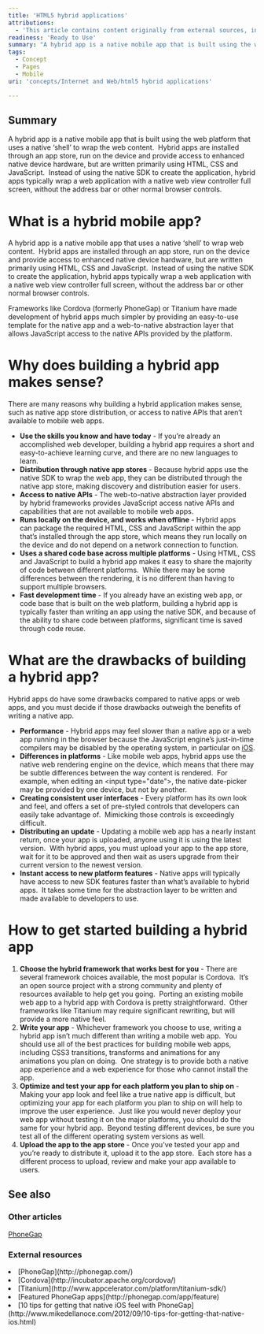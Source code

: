 ```yaml
---
title: 'HTML5 hybrid applications'
attributions:
  - 'This article contains content originally from external sources, including ones licensed under the CC-BY-SA license. [![cc-by-sa-small-wpd.png](/assets/public/c/c8/cc-by-sa-small-wpd.png)](http://creativecommons.org/licenses/by-sa/3.0/us/)'
readiness: 'Ready to Use'
summary: "A hybrid app is a native mobile app that is built using the web platform that uses a native ‘shell’ to wrap the web content.\_ Hybrid apps are installed through an app store, run on the device and provide access to enhanced native device hardware, but are written primarily using HTML, CSS and JavaScript. \_Instead of using the native SDK to create the application, hybrid apps typically wrap a web application with a native web view controller full screen, without the address bar or other normal browser controls."
tags:
  - Concept
  - Pages
  - Mobile
uri: 'concepts/Internet and Web/html5 hybrid applications'

---
```

## Summary

A hybrid app is a native mobile app that is built using the web platform that uses a native ‘shell’ to wrap the web content.  Hybrid apps are installed through an app store, run on the device and provide access to enhanced native device hardware, but are written primarily using HTML, CSS and JavaScript.  Instead of using the native SDK to create the application, hybrid apps typically wrap a web application with a native web view controller full screen, without the address bar or other normal browser controls.

# What is a hybrid mobile app?

A hybrid app is a native mobile app that uses a native ‘shell’ to wrap web content.  Hybrid apps are installed through an app store, run on the device and provide access to enhanced native device hardware, but are written primarily using HTML, CSS and JavaScript.  Instead of using the native SDK to create the application, hybrid apps typically wrap a web application with a native web view controller full screen, without the address bar or other normal browser controls.

Frameworks like Cordova (formerly PhoneGap) or Titanium have made development of hybrid apps much simpler by providing an easy-to-use template for the native app and a web-to-native abstraction layer that allows JavaScript access to the native APIs provided by the platform.

# Why does building a hybrid app makes sense?

There are many reasons why building a hybrid application makes sense, such as native app store distribution, or access to native APIs that aren’t available to mobile web apps.

-   **Use the skills you know and have today** - If you’re already an accomplished web developer, building a hybrid app requires a short and easy-to-achieve learning curve, and there are no new languages to learn.
-   **Distribution through native app stores** - Because hybrid apps use the native SDK to wrap the web app, they can be distributed through the native app store, making discovery and distribution easier for users.
-   **Access to native APIs** - The web-to-native abstraction layer provided by hybrid frameworks provides JavaScript access native APIs and capabilities that are not available to mobile web apps.
-   **Runs locally on the device, and works when offline** - Hybrid apps can package the required HTML, CSS and JavaScript within the app that’s installed through the app store, which means they run locally on the device and do not depend on a network connection to function.
-   **Uses a shared code base across multiple platforms** - Using HTML, CSS and JavaScript to build a hybrid app makes it easy to share the majority of code between different platforms.  While there may be some differences between the rendering, it is no different than having to support multiple browsers.
-   **Fast development time** - If you already have an existing web app, or code base that is built on the web platform, building a hybrid app is typically faster than writing an app using the native SDK, and because of the ability to share code between platforms, significant time is saved through code reuse.

# What are the drawbacks of building a hybrid app?

Hybrid apps do have some drawbacks compared to native apps or web apps, and you must decide if those drawbacks outweigh the benefits of writing a native app.

-   **Performance** - Hybrid apps may feel slower than a native app or a web app running in the browser because the JavaScript engine’s just-in-time compilers may be disabled by the operating system, in particular on [iOS](http://daringfireball.net/2011/03/nitro_ios_43).
-   **Differences in platforms** - Like mobile web apps, hybrid apps use the native web rendering engine on the device, which means that there may be subtle differences between the way content is rendered.  For example, when editing an \<input type="date"\>, the native date-picker may be provided by one device, but not by another.
-   **Creating consistent user interfaces** - Every platform has its own look and feel, and offers a set of pre-styled controls that developers can easily take advantage of.  Mimicking those controls is exceedingly difficult.
-   **Distributing an update** - Updating a mobile web app has a nearly instant return, once your app is uploaded, anyone using it is using the latest version.  With hybrid apps, you must upload your app to the app store, wait for it to be approved and then wait as users upgrade from their current version to the newest version.
-   **Instant access to new platform features** - Native apps will typically have access to new SDK features faster than what’s available to hybrid apps.  It takes some time for the abstraction layer to be written and made available to developers to use.

# How to get started building a hybrid app

1.  **Choose the hybrid framework that works best for you** - There are several framework choices available, the most popular is Cordova.  It’s an open source project with a strong community and plenty of resources available to help get you going.  Porting an existing mobile web app to a hybrid app with Cordova is pretty straightforward.  Other frameworks like Titanium may require significant rewriting, but will provide a more native feel.
2.  **Write your app** - Whichever framework you choose to use, writing a hybrid app isn’t much different than writing a mobile web app.  You should use all of the best practices for building mobile web apps, including CSS3 transitions, transforms and animations for any animations you plan on doing.  One strategy is to provide both a native app experience and a web experience for those who cannot install the app.
3.  **Optimize and test your app for each platform you plan to ship on** - Making your app look and feel like a true native app is difficult, but optimizing your app for each platform you plan to ship on will help to improve the user experience.  Just like you would never deploy your web app without testing it on the major platforms, you should do the same for your hybrid app.  Beyond testing different devices, be sure you test all of the different operating system versions as well.
4.  **Upload the app to the app store** - Once you’ve tested your app and you’re ready to distribute it, upload it to the app store.  Each store has a different process to upload, review and make your app available to users.

## See also

### Other articles

[PhoneGap](http://docs.webplatform.org/wiki/mobile_web/PhoneGap)

### External resources

<li>
[PhoneGap](http://phonegap.com/)

</li>
<li>
[Cordova](http://incubator.apache.org/cordova/)

</li>
<li>
[Titanium](http://www.appcelerator.com/platform/titanium-sdk/)

</li>
<li>
[Featured PhoneGap apps](http://phonegap.com/app/feature)

</li>
<li>
[10 tips for getting that native iOS feel with PhoneGap](http://www.mikedellanoce.com/2012/09/10-tips-for-getting-that-native-ios.html)

</li>
